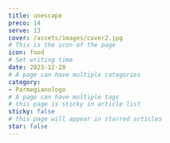 ```yaml
---
title: unescape
preco: 14
serve: 13
cover: /assets/images/cover2.jpg
# This is the icon of the page
icon: food
# Set writing time
date: 2023-12-28
# A page can have multiple categories
category:
- Parmegianologo
# A page can have multiple tags
# this page is sticky in article list
sticky: false
# this page will appear in starred articles
star: false
---
```

    